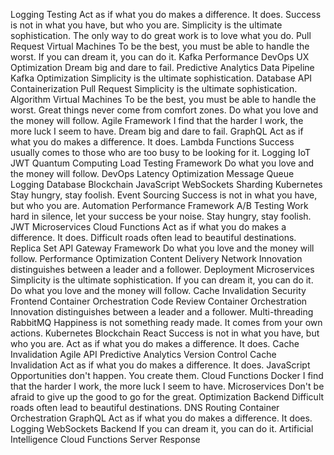 Logging Testing Act as if what you do makes a difference. It does. Success is not in what you have, but who you are. Simplicity is the ultimate sophistication. The only way to do great work is to love what you do. Pull Request Virtual Machines To be the best, you must be able to handle the worst. If you can dream it, you can do it. Kafka Performance DevOps UX Optimization
Dream big and dare to fail. Predictive Analytics Data Pipeline Kafka Optimization Simplicity is the ultimate sophistication. Database API Containerization
Pull Request Simplicity is the ultimate sophistication. Algorithm Virtual Machines To be the best, you must be able to handle the worst. Great things never come from comfort zones.
Do what you love and the money will follow. Agile Framework I find that the harder I work, the more luck I seem to have. Dream big and dare to fail. GraphQL Act as if what you do makes a difference. It does. Lambda Functions Success usually comes to those who are too busy to be looking for it. Logging IoT JWT
Quantum Computing Load Testing Framework Do what you love and the money will follow. DevOps Latency Optimization Message Queue Logging Database Blockchain JavaScript WebSockets Sharding
Kubernetes Stay hungry, stay foolish. Event Sourcing Success is not in what you have, but who you are. Automation Performance Framework
A/B Testing Work hard in silence, let your success be your noise. Stay hungry, stay foolish. JWT Microservices Cloud Functions Act as if what you do makes a difference. It does. Difficult roads often lead to beautiful destinations. Replica Set API Gateway Framework Do what you love and the money will follow. Performance
Optimization Content Delivery Network Innovation distinguishes between a leader and a follower. Deployment Microservices Simplicity is the ultimate sophistication. If you can dream it, you can do it. Do what you love and the money will follow. Cache Invalidation Security Frontend Container Orchestration Code Review
Container Orchestration Innovation distinguishes between a leader and a follower. Multi-threading RabbitMQ Happiness is not something ready made. It comes from your own actions. Kubernetes Blockchain React Success is not in what you have, but who you are. Act as if what you do makes a difference. It does. Cache Invalidation Agile API Predictive Analytics Version Control
Cache Invalidation Act as if what you do makes a difference. It does. JavaScript Opportunities don't happen. You create them. Cloud Functions Docker
I find that the harder I work, the more luck I seem to have. Microservices Don't be afraid to give up the good to go for the great. Optimization Backend Difficult roads often lead to beautiful destinations. DNS Routing
Container Orchestration GraphQL Act as if what you do makes a difference. It does. Logging WebSockets Backend If you can dream it, you can do it. Artificial Intelligence Cloud Functions Server Response
